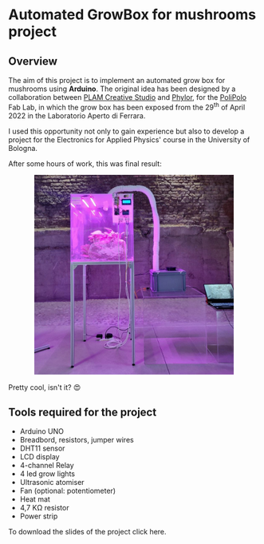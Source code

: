 # Automated GrowBox for mushrooms project
## Overview
The aim of this project is to implement an automated grow box for mushrooms using **Arduino**. The original idea has been designed by a collaboration between [PLAM Creative Studio](https://www.plamstudio.eu/) and [Phylor](https://www.phylor.it/), for the [PoliPolo](https://www.plamstudio.eu/polipolo/) Fab Lab, in which the grow box has been exposed from the 29<sup>th</sup> of April 2022 in the Laboratorio Aperto di Ferrara.

I used this opportunity not only to gain experience but also to develop a project for the Electronics for Applied Physics' course in the University of Bologna. 

After some hours of work, this was final result:

<p align="center">
  <img src="https://github.com/keivan-amini/Automated-Grow-Box-for-mushrooms-project/blob/main/final_growbox_image.jpg?raw=true" align="centre" height="400" width="400" alt="Grow Box"/>
</p>


Pretty cool, isn't it? :heart_eyes:

## Tools required for the project
* Arduino UNO
* Breadbord, resistors, jumper wires
* DHT11 sensor 
* LCD display
* 4-channel Relay
* 4 led grow lights
* Ultrasonic atomiser
* Fan (optional: potentiometer)
* Heat mat
* 4,7 KΩ resistor
* Power strip

To download the slides of the project click here.


